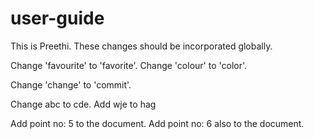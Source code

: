 # user-guide


This is Preethi. These changes should be incorporated globally.

Change 'favourite' to 'favorite'. Change 'colour' to 'color'.

Change 'change' to 'commit'.

Change abc to cde. Add wje to hag

Add point no: 5 to the document.
Add point no: 6 also to the document.
